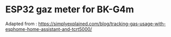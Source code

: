 # ESP32 gaz meter for BK-G4m

Adapted from : https://simplyexplained.com/blog/tracking-gas-usage-with-esphome-home-assistant-and-tcrt5000/
